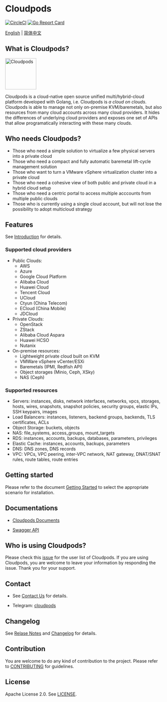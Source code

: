 # Cloudpods

[![CircleCI](https://circleci.com/gh/yunionio/cloudpods.svg?style=svg)](https://circleci.com/gh/yunionio/cloudpods)
[![Go Report Card](https://goreportcard.com/badge/github.com/yunionio/cloudpods)](https://goreportcard.com/report/github.com/yunionio/cloudpods)

[English](./README.md) | [简体中文](./README-CN.md)

## What is Cloudpods?

<img src="https://v1.cloudpods.org/images/cloudpods_logo_green.png" alt="Cloudpods" height="100">

Cloudpods is a cloud-native open source unified multi/hybrid-cloud platform developed with Golang, i.e. Cloudpods is *a cloud on clouds*. Cloudpods is able to manage not only on-premise KVM/baremetals, but also resources from many cloud accounts across many cloud providers. It hides the differences of underlying cloud providers and exposes one set of APIs that allow programatically interacting with these many clouds.

## Who needs Cloudpods?

* Those who need a simple solution to virtualize a few physical servers into a private cloud
* Those who need a compact and fully automatic baremetal lift-cycle management solution
* Those who want to turn a VMware vSphere virtualization cluster into a private cloud
* Those who need a cohesive view of both public and private cloud in a hybrid cloud setup
* Those who need a centric portal to access multiple acccounts from multiple public clouds
* Those who is currently using a single cloud account, but will not lose the possibility to adopt multicloud strategy

## Features

See [Introduction](https://www.cloudpods.org/docs/introduction/) for details.

### Supported cloud providers

* Public Clouds:
  * AWS
  * Azure
  * Google Cloud Platform
  * Alibaba Cloud
  * Huawei Cloud
  * Tencent Cloud
  * UCloud
  * Ctyun (China Telecom)
  * ECloud (China Mobile)
  * JDCloud
* Private Clouds:
  * OpenStack
  * ZStack
  * Alibaba Cloud Aspara
  * Huawei HCSO
  * Nutanix
* On-premise resources:
  * Lightweight private cloud built on KVM
  * VMWare vSphere vCenter/ESXi
  * Baremetals (IPMI, Redfish API)
  * Object storages (Minio, Ceph, XSky)
  * NAS (Ceph)

### Supported resources

* Servers: instances, disks, network interfaces, networks, vpcs, storages, hosts, wires, snapshots, snapshot policies, security groups, elastic IPs, SSH keypairs, images
* Load Balancers: instances, listeners, backend groups, backends, TLS certificates, ACLs
* Object Storage: buckets, objects
* NAS: file_systems, access_groups, mount_targets
* RDS: instances, accounts, backups, databases, parameters, privileges
* Elastic Cache: instances, accounts, backups, parameters
* DNS: DNS zones, DNS records
* VPC: VPCs, VPC peering, inter-VPC network, NAT gateway, DNAT/SNAT rules, route tables, route entries

## Getting started

Please refer to the document [Getting Started](https://www.cloudpods.org/en/docs/getting-started/) to select the appropriate scenario for installation.

## Documentations

* [Cloudpods Documents](https://www.cloudpods.org/en)

* [Swagger API](https://www.cloudpods.org/en/docs/swagger/)


## Who is using Cloudpods?

Please check this [issue](https://github.com/yunionio/cloudpods/issues/11427) for the user list of Cloudpods. If you are using Cloudpods, you are welcome to leave your information by responding the issue. Thank you for your support.

## Contact

* See [Contact Us](https://www.cloudpods.org/en/docs/contact/) for details.

* Telegram: [cloudpods](https://t.me/cloudpods_org)

## Changelog

See [Relase Notes](https://www.cloudpods.org/en/docs/release-notes/) and [Changelog](https://www.cloudpods.org/en/docs/development/changelog/) for details.

## Contribution

You are welcome to do any kind of contribution to the project. Please refer to [CONTRIBUTING](./CONTRIBUTING.md) for guidelines.

## License

Apache License 2.0. See [LICENSE](./LICENSE).
